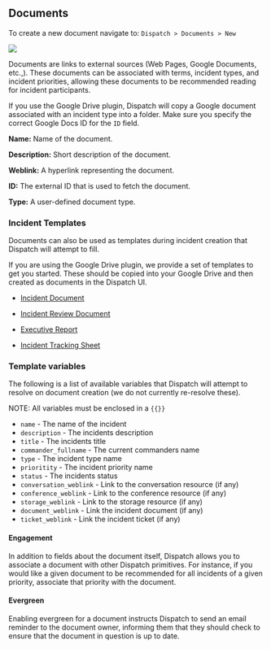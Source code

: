 ## Documents

To create a new document navigate to: `Dispatch > Documents > New`

![](../../.gitbook/assets/admin-ui-knowledge-documents.png)

Documents are links to external sources \(Web Pages, Google Documents, etc.,\). These documents can be associated with terms, incident types, and incident priorities, allowing these documents to be recommended reading for incident participants.

If you use the Google Drive plugin, Dispatch will copy a Google document associated with an incident type into a folder. Make sure you specify the correct Google Docs ID for the `ID` field.

**Name:** Name of the document.

**Description:** Short description of the document.

**Weblink:** A hyperlink representing the document.

**ID:** The external ID that is used to fetch the document.

**Type:** A user-defined document type.

### Incident Templates

Documents can also be used as templates during incident creation that Dispatch will attempt to fill.

If you are using the Google Drive plugin, we provide a set of templates to get you started. These should be copied into your Google Drive and then created as documents in the Dispatch UI.

- [Incident Document](https://docs.google.com/document/d/1fv--CrGpWJJ4nyPR0N0hq4JchHJPuqsXN4azE9CGQiE)

- [Incident Review Document](https://docs.google.com/document/d/1-VwcEpVVdymoojdUg9e5XP8QGam0-B5Djxh-guuPpEc)

- [Executive Report](https://docs.google.com/document/d/1dab6k14p5ageo5B_d1YlB_zS9hMGHDMXy9RUbIZous4)

- [Incident Tracking Sheet](https://docs.google.com/spreadsheets/d/1Odk4KlL7uMF_yd7OvTOCaPWmtTA_WzFBIA4lMeU5cGY)

### Template variables

The following is a list of available variables that Dispatch will attempt to resolve on document creation (we do not currently re-resolve these).

NOTE: All variables must be enclosed in a `{{}}`

- `name` - The name of the incident
- `description` - The incidents description
- `title` - The incidents title
- `commander_fullname` - The current commanders name
- `type` - The incident type name
- `prioritity` - The incident priority name
- `status` - The incidents status
- `conversation_weblink` - Link to the conversation resource (if any)
- `conference_weblink` - Link to the conference resource (if any)
- `storage_weblink` - Link to the storage resource (if any)
- `document_weblink` - Link the incident document (if any)
- `ticket_weblink` - Link the incident ticket (if any)

#### Engagement

In addition to fields about the document itself, Dispatch allows you to associate a document with other Dispatch primitives. For instance, if you would like a given document to be recommended for all incidents of a given priority, associate that priority with the document.

#### Evergreen

Enabling evergreen for a document instructs Dispatch to send an email reminder to the document owner, informing them that they should check to ensure that the document in question is up to date.
